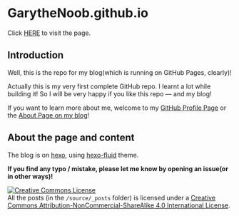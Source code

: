 # GarytheNoob.github.io

Click [HERE](https://garythenoob.github.io) to visit the page.

## Introduction

Well, this is the repo for my blog(which is running on GitHub Pages, clearly)!

Actually this is my very first complete GitHub repo. I learnt a lot while building it! So I will be very happy if you like this repo — and my blog!

If you want to learn more about me, welcome to my [GitHub Profile Page](https://github.com/garythenoob) or the [About Page on my blog](https://garythenoob.github.io/about)!

## About the page and content

The blog is on [hexo](https://hexo.io), using [hexo-fluid](https://hexo.fluid-dev.com/) theme.

**If you find any typo / mistake, please let me know by opening an issue(or in other ways)!**

<a rel="license" href="http://creativecommons.org/licenses/by-nc-sa/4.0/"><img alt="Creative Commons License" style="border-width:0" src="https://i.creativecommons.org/l/by-nc-sa/4.0/88x31.png" /></a><br />All the posts (in the `/source/_posts` folder) is licensed under a <a rel="license" href="http://creativecommons.org/licenses/by-nc-sa/4.0/">Creative Commons Attribution-NonCommercial-ShareAlike 4.0 International License</a>.
